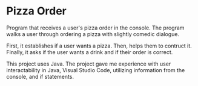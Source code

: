# Pizza Order
Program that receives a user's pizza order in the console. The program walks a user through ordering a pizza with slightly comedic dialogue.

First, it establishes if a user wants a pizza. Then, helps them to contruct it. Finally, it asks if the user wants a drink and if their order is correct.

This project uses Java. The project gave me experience with user interactability in Java, Visual Studio Code, utilizing information from the console, and if statements.
